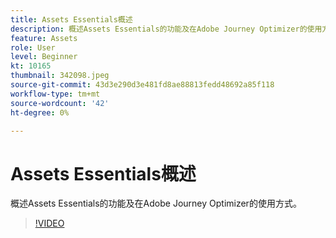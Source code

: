 ```yaml
---
title: Assets Essentials概述
description: 概述Assets Essentials的功能及在Adobe Journey Optimizer的使用方式。
feature: Assets
role: User
level: Beginner
kt: 10165
thumbnail: 342098.jpeg
source-git-commit: 43d3e290d3e481fd8ae88813fedd48692a85f118
workflow-type: tm+mt
source-wordcount: '42'
ht-degree: 0%

---
```



# Assets Essentials概述

概述Assets Essentials的功能及在Adobe Journey Optimizer的使用方式。

>[!VIDEO](https://video.tv.adobe.com/v/342098?quality=12&learn=on)
